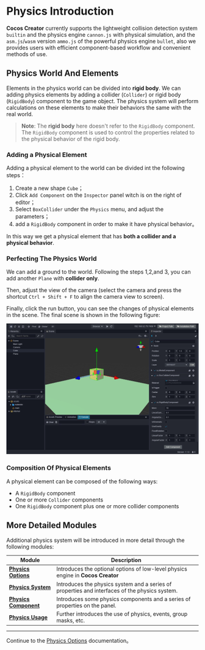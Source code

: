 # Physics Introduction

__Cocos Creator__ currently supports the lightweight collision detection system `builtin` and the physics engine `cannon.js` with physical simulation, and the `asm.js`/`wasm` version `ammo.js` of the powerful physics engine `bullet`, also we provides users with efficient component-based workflow and convenient methods of use.

## Physics World And Elements

Elements in the physics world can be divided into **rigid body**. We can adding physics elements by adding a collider (`Collider`) or rigid body (`RigidBody`) component to the game object. The physics system will perform calculations on these elements to make their behaviors the same with the real world.

> **Note**: The __rigid body__ here doesn't refer to the `RigidBody` component. The `RigidBody` component is used to control the properties related to the physical behavior of the rigid body.

### Adding a Physical Element

Adding a physical element to the world can be divided int the following steps：

1. Create a new shape `Cube`；
2. Click `Add Component` on the `Inspector` panel witch is on the right of editor；
3. Select `BoxCollider` under the `Physics` menu, and adjust the parameters；
4. add a `RigidBody` component in order to make it have physical behavior。

In this way we get a physical element that has **both a collider and a physical behavior**.

### Perfecting The Physics World

We can add a ground to the world. Following the steps 1,2,and 3, you can add another `Plane` with **collider only**.

Then, adjust the view of the camera (select the camera and press the shortcut `Ctrl + Shift + F` to align the camera view to screen).

Finally, click the run button, you can see the changes of physical elements in the scene. The final scene is shown in the following figure:

![physics world](img/physics.jpg)

### Composition Of Physical Elements

A physical element can be composed of the following ways:

- A `RigidBody` component
- One or more `Collider` components
- One `RigidBody` component plus one or more collider components

## More Detailed Modules

Additional physics system will be introduced in more detail through the following modules:

Module | Description
---|---
[**Physics Options**](physics-item.md) | Introduces the optional options of low-level physics engine in **Cocos Creator**
[**Physics System**](physics-system.md) | Introduces the physics system and a series of properties and interfaces of the physics system.
[**Physics Component**](physics-component.md) | Introduces some physics components and a series of properties on the panel.
[**Physics Usage**](physics-use.md) | Further introduces the use of physics, events, group masks, etc.

---

Continue to the [Physics Options](physics-item.md) documentation。
